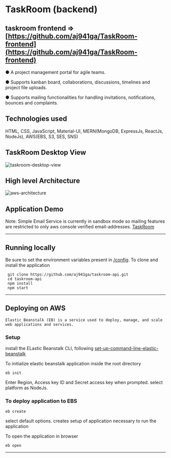 # TaskRoom (backend)
## taskroom frontend => [https://github.com/aj941ga/TaskRoom-frontend](https://github.com/aj941ga/TaskRoom-frontend)

● A project management portal for agile teams.

● Supports kanban board, collaborations, discussions, timelines and project file uploads.

● Supports mailing functionalities for handling invitations, notifications, bounces and complaints.

## Technologies used
 HTML, CSS, JavaScript, Material-UI, MERN(MongoDB, ExpressJs, ReactJs, NodeJs), AWS(EBS, S3, SES, SNS)
 
## TaskRoom Desktop View
![taskroom-desktop-view](https://github.com/aj941ga/TaskRoom-frontend/blob/main/public/taskroom-desktop-view.png)

## High level Architecture
![aws-architecture](https://github.com/aj941ga/TaskRoom-frontend/blob/main/public/taskroom-aws-architecture.png)

## Application Demo
Note: Simple Email Service is currently in sandbox mode so mailing features are restricted to only aws console verified email-addresses.
[TaskRoom](https://www.taskroom.cloud/)
 ________________________________________________________________________________________________________
## Running locally

Be sure to set the environment variables present in [/config](https://github.com/aj941ga/taskroom-api/tree/master/config).
To clone and install the application

```shell
 git clone https://github.com/aj941ga/taskroom-api.git
 cd taskroom-api
 npm install
 npm start
```
__________________________________________________________________________________________________________
## Deploying on AWS

`Elastic Beanstalk (EB) is a service used to deploy, manage, and scale web applications and services.`

### Setup
install the ELastic Beanstalk CLI, following [set-up-command-line-elastic-beanstalk](https://aws.amazon.com/getting-started/hands-on/set-up-command-line-elastic-beanstalk/)

To initialize elastic beanstalk application inside the root directory
```shell
eb init
```
Enter Region, Access key ID and Secret access key when prompted.
select platform as NodeJs.

### To deploy application to EBS
```shell
eb create
```
select default options.
creates setup of application necessary to run the application

To open the application in browser
```shell
eb open
```
________________________________________________________________________________________


